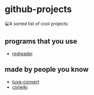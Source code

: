 # github-projects
💻A sorted list of cool projects

## programs that you use
* [redreader](https://github.com/QuantumBadger/RedReader)

## made by people you know
* [tuya-convert](https://github.com/ct-Open-Source/tuya-convert)
* [civiwiki](https://github.com/CiviWiki/OpenCiviWiki)
